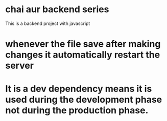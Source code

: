 # chai aur backend series 
This is a backend project with javascript



<!-- nodemon is a utility -->

# whenever the file save after making changes it automatically restart the server
# It is a dev dependency means it is used during the development phase not during the production phase.
